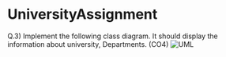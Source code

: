 # UniversityAssignment
Q.3) Implement the following class diagram. It should display the information about university,
Departments. (CO4)
![UML](https://github.com/haxxorsid/UniversityAssignment/blob/master/IgnoreThis.jpg)
